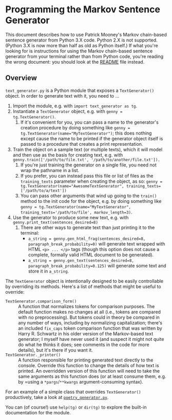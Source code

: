 Programming the Markov Sentence Generator
=========================================

This document describes how to use Patrick Mooney's Markov chain-based sentence generator from Python 3.X code. Python 2.X is not supported. (Python 3.X is now more than half as old as Python itself.) If what you're looking for is instructions for using the Markov chain-based sentence generator from your terminal rather than from Python code, you're reading the wrong document: you should look at the <a rel="me author" href="https://github.com/patrick-brian-mooney/markov-sentence-generator/blob/master/README.md">README</a> file instead.

Overview
--------

`text_generator.py` is a Python module that exposes a `TextGenerator()` object. In order to generate text with it, you need to ...

<ol>
<li>Import the module, e.g. with <code>import text_generator as tg</code>.</li>
<li>Instantiate a <code>TextGenerator</code> object, e.g. with <code>genny = tg.TextGenerator()</code>.
  <ol>
    <li>If it's convenient for you, you can pass a name to the generator's creation procedure by doing something like <code>genny = tg.TextGenerator(name="MyTextGenerator")</code>; this does nothing except cause the name to be printed if the generator object itself is passed to a procedure that creates a print representation.</li>
  </ol>
</li>
<li>Train the object on a sample text (or multiple texts), which it will model and then use as the basis for creating text, e.g. with <code>genny.train(['/path/to/file.txt', '/path/to/another/file.txt']).</code>
  <ol>
    <li>If you're just training the generator on a single file, you need not wrap the pathname in a list.</li>
    <li>If you prefer, you can instead pass this file or list of files as the <code>training_texts</code> parameter when creating the object, as so: <code>genny = tg.TextGenerator(name="AwesomeTextGenerator", training_texts=['/path/to/a/text'])</code>
    <li>You can pass other arguments that wind up going to the <code>train()</code> method to the init code for the object, e.g. by doing something like <code>genny = tg.TextGenerator(name="MyTextGenerator", training_texts='/path/to/file', markov_length=3)</code>.</li>
  </ol>
</li>
<li>Use the generator to produce some new text, e.g. with <code>genny.print_text(sentences_desired=8)</code>
  <ol>
    <li>There are other ways to generate text than just printing it to the terminal:
      <ul>
        <li><code>a_string = genny.gen_html_frag(sentences_desired=8, paragraph_break_probability=0)</code> will generate text wrapped with HTML <code>&lt;p&gt; ... &lt;/p&gt;</code> tags (though this option does not cause a complete, formally valid HTML document to be generated).</li>
        <li><code>a_string = genny.gen_text(sentences_desired=8, paragraph_break_probability=0.125)</code> will generate some text and store it in <code>a_string</code>.</li>
      </ul>
    </li>
  </ol>
</li>
</ol>

The `TextGenerator` object is intentionally designed to be easily controllable by overriding its methods. Here's a list of methods that might be useful to override:

<dl>
  <dt><code>TextGenerator.comparison_form()</code></dt>
  <dd>A function that normalizes tokens for comparison purposes. The default function makes no changes at all (i.e., tokens are compared with no preprocessing). But tokens could in theory be compared in any number of ways, including by normalizing capitalization; there's an included <code>fix_caps</code> token comparison function that was written by Harry R. Schwartz in his older version of the Markov-based text generator; I myself have never used it (and suspect it might not quite do what he thinks it does; see comments in the code for more details), but it's there if you want it.</dd>
  
  <dt><code>TextGenerator._printer()</code></dt>
  <dd>A function responsible for printing generated text directly to the console. Override this function to change the details of how text is printed. An overridden version of this function will need to take the same arguments as this function does (or at least consume them, e.g. by =using a <code>*pargs</code>/<code>**kwargs</code> argument-consuming syntax).</dd>
</dl>

For an example of a simple class that overrides `TextGenerator()` productively, take a look at <code><a rel="me muse" href="https://github.com/patrick-brian-mooney/markov-sentence-generator/blob/master/poetry_generator.py">poetry_generator.py</a></code>.
  
You can (of course!) use `help(tg)` or `dir(tg)` to explore the built-in documentation for the module.
